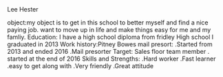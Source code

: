 <html><head>Lee Hester</head><body><p>object:my object is to get in this school to better myself and find a nice paying job. want to move up in life and make things easy for me and my famliy.
Education: I have a high school diploma from fridley High school I graduated in 2013 
Work history:Pitney Bowes mail presort:
.Started from 2013 and ended 2016
.Mail presorter
Target: Sales floor team member
. started at the end of 2016 
Skills and Strengths:
.Hard worker 
.Fast learner 
.easy to get along with 
.Very friendly
.Great attitude</p></body></Html>


